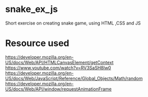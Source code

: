 # snake_ex_js
Short exercise on creating snake game, using HTML ,CSS and JS

# Resource used 

https://developer.mozilla.org/en-US/docs/Web/API/HTMLCanvasElement/getContext
https://www.youtube.com/watch?v=RV3SaSH8lw0 
https://developer.mozilla.org/en-US/docs/Web/JavaScript/Reference/Global_Objects/Math/random
https://developer.mozilla.org/en-US/docs/Web/API/window/requestAnimationFrame



